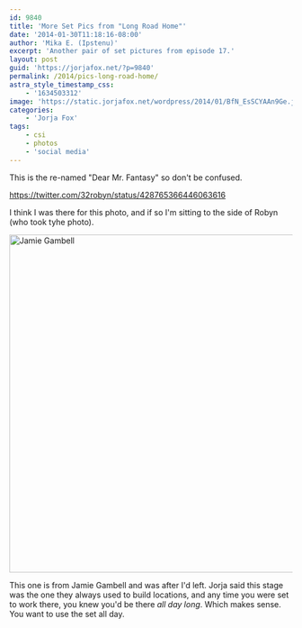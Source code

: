 ```yaml
---
id: 9840
title: 'More Set Pics from "Long Road Home"'
date: '2014-01-30T11:18:16-08:00'
author: 'Mika E. (Ipstenu)'
excerpt: 'Another pair of set pictures from episode 17.'
layout: post
guid: 'https://jorjafox.net/?p=9840'
permalink: /2014/pics-long-road-home/
astra_style_timestamp_css:
    - '1634503312'
image: 'https://static.jorjafox.net/wordpress/2014/01/BfN_EsSCYAAn9Ge.jpg'
categories:
    - 'Jorja Fox'
tags:
    - csi
    - photos
    - 'social media'
---
```


This is the re-named "Dear Mr. Fantasy" so don't be confused.

https://twitter.com/32robyn/status/428765366446063616

I think I was there for this photo, and if so I'm sitting to the side of Robyn (who took tyhe photo).

<img class="aligncenter size-full wp-image-9841" alt="Jamie Gambell" src="//static.jorjafox.net/wordpress/2014/01/BfN_EsSCYAAn9Ge.jpg" width="600" height="600" />

This one is from Jamie Gambell and was after I'd left. Jorja said this stage was the one they always used to build locations, and any time you were set to work there, you knew you'd be there _all day long_. Which makes sense. You want to use the set all day.
